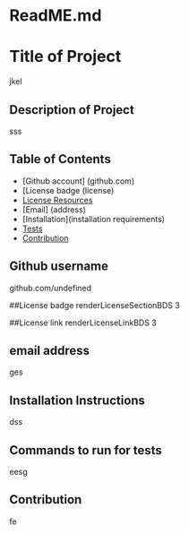 # ReadME.md 

  # Title of Project
  jkel

  ## Description  of Project
  sss

  ## Table of Contents
  * [Github account] (github.com)
  * [License badge (license)
  * [License Resources](license)
  * [Email] (address)
  * [Installation](installation requirements)
  * [Tests](test)
  * [Contribution](contribution)
  
  ## Github username
  github.com/undefined

  ##License badge
  renderLicenseSectionBDS 3

  ##License link
  renderLicenseLinkBDS 3

  ## email address
  ges

  ## Installation Instructions
  dss

  ## Commands to run for tests
  eesg

  ## Contribution
  fe
  